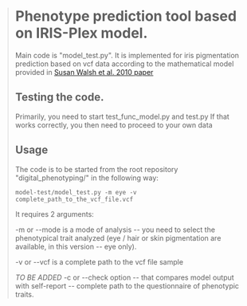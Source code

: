 ># Phenotype prediction tool based on IRIS-Plex model.
>
> Main code is "model_test.py". It is implemented for iris pigmentation prediction based on vcf data according to the mathematical model provided in [Susan Walsh et al. 2010 paper](http://s3.amazonaws.com/academia.edu.documents/44985285/IrisPlex_A_sensitive_DNA_tool_for_accura20160422-9059-1ka4psb.pdf?AWSAccessKeyId=AKIAJ56TQJRTWSMTNPEA&Expires=1469612124&Signature=3ya4xQdBzyKHqXTleumD5GorB%2F4%3D&response-content-disposition=inline%3B%20filename%3DIrisPlex_A_sensitive_DNA_tool_for_accura.pdf)
>
>## Testing the code.
>Primarily, you need to start test_func_model.py and test.py
> If that works correctly, you then need to proceed to your own data
>
>## Usage
> The code is to be started from the root repository "digital_phenotyping/" in the following way:
>
> 
>     model-test/model_test.py -m eye -v complete_path_to_the_vcf_file.vcf
>
> It requires 2 arguments:
>
> -m or --mode is a mode of analysis -- you need to select the phenotypical trait analyzed (eye / hair or skin pigmentation are available, in this version -- eye only). 
>
> -v or --vcf is a complete path to the vcf file sample
>
> *TO BE ADDED* -c or --check option -- that compares model output with self-report -- complete path to the questionnaire of phenotypic traits.
